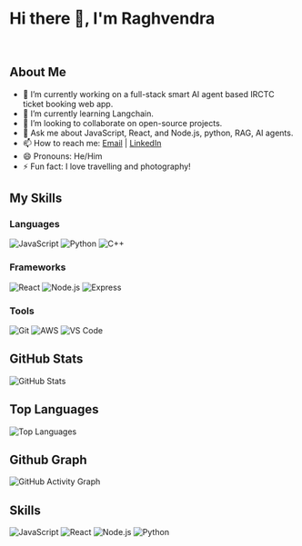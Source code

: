 # Hi there 👋, I'm Raghvendra
<br>

## About Me
- 🔭 I’m currently working on a full-stack smart AI agent based IRCTC ticket booking web app.
- 🌱 I’m currently learning Langchain.
- 👯 I’m looking to collaborate on open-source projects.
- 💬 Ask me about JavaScript, React, and Node.js, python, RAG, AI agents.
- 📫 How to reach me: [Email](techbite88@gmail.com) | [LinkedIn](www.linkedin.com/in/raghvendra88)
- 😄 Pronouns: He/Him
- ⚡ Fun fact: I love travelling and photography!

## My Skills

### Languages
![JavaScript](https://img.shields.io/badge/JavaScript-F7DF1E?style=for-the-badge&logo=javascript&logoColor=black)
![Python](https://img.shields.io/badge/Python-3776AB?style=for-the-badge&logo=python&logoColor=white)
![C++](https://img.shields.io/badge/C%2B%2B-00599C?style=for-the-badge&logo=c%2B%2B&logoColor=white)
### Frameworks
![React](https://img.shields.io/badge/React-20232A?style=for-the-badge&logo=react&logoColor=61DAFB)
![Node.js](https://img.shields.io/badge/Node.js-339933?style=for-the-badge&logo=nodedotjs&logoColor=white)
![Express](https://img.shields.io/badge/Express-000000?style=for-the-badge&logo=express&logoColor=white)

### Tools
![Git](https://img.shields.io/badge/Git-F05032?style=for-the-badge&logo=git&logoColor=white)
![AWS](https://img.shields.io/badge/AWS-232F3E?style=for-the-badge&logo=amazonaws&logoColor=white)
![VS Code](https://img.shields.io/badge/VS_Code-007ACC?style=for-the-badge&logo=visualstudiocode&logoColor=white)
## GitHub Stats
![GitHub Stats](https://github-readme-stats.vercel.app/api?username=procodz&show_icons=true&theme=radical)

## Top Languages
![Top Languages](https://github-readme-stats.vercel.app/api/top-langs/?username=procodz&layout=compact&theme=radical)

## Github Graph
![GitHub Activity Graph](https://github-readme-activity-graph.vercel.app/graph?username=procodz&theme=github)

## Skills
![JavaScript](https://img.shields.io/badge/JavaScript-90%25-yellow)
![React](https://img.shields.io/badge/React-80%25-blue)
![Node.js](https://img.shields.io/badge/Node.js-70%25-green)
![Python](https://img.shields.io/badge/Python-85%25-blue)

